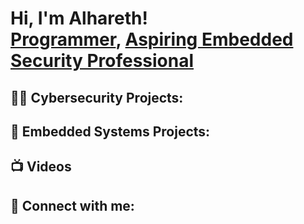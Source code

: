 <h1>Hi, I'm Alhareth! <br/><a href="https://github.com/harethbyr">Programmer</a>, <a href="https://www.linkedin.com/in/alhareth-al-byrooty-430716372/">Aspiring Embedded Security Professional</a>

<h2>👨‍💻 Cybersecurity Projects:</h2>



<h2>🤖 Embedded Systems Projects:</h2>

<h2>📺 Videos</h2>



<h2> 🤳 Connect with me:</h2>



<!--
**joshmadakor1/joshmadakor1** is a ✨ _special_ ✨ repository because its `README.md` (this file) appears on your GitHub profile.

Here are some ideas to get you started:

- 🔭 I’m currently working on ...
- 🌱 I’m currently learning ...
- 👯 I’m looking to collaborate on ...
- 🤔 I’m looking for help with ...
- 💬 Ask me about ...
- 📫 How to reach me: ...
- 😄 Pronouns: ...
- ⚡ Fun fact: ...
-->
